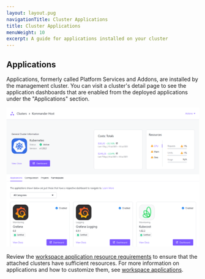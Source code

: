 ```yaml
---
layout: layout.pug
navigationTitle: Cluster Applications
title: Cluster Applications
menuWeight: 10
excerpt: A guide for applications installed on your cluster
---
```


## Applications

Applications, formerly called Platform Services and Addons, are installed by the management cluster. You can visit a cluster's detail page to see the application dashboards that are enabled from the deployed applications under the "Applications" section.

![Cluster Detail Page](../../img/cluster-detail-page.png)

Review the [workspace application resource requirements][application_req] to ensure that the attached clusters have sufficient resources. For more information on applications and how to customize them, see [workspace applications][workspace_applications].

[workspace_applications]: ../../workspaces/workspace-platform-services/
[application_req]: ../../workspaces/workspace-platform-services/platform-service-requirements/
